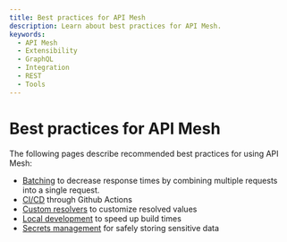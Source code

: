 ```yaml
---
title: Best practices for API Mesh
description: Learn about best practices for API Mesh.
keywords:
  - API Mesh
  - Extensibility
  - GraphQL
  - Integration
  - REST
  - Tools
---
```


# Best practices for API Mesh

The following pages describe recommended best practices for using API Mesh:

- [Batching](../advanced/extend/batching.md) to decrease response times by combining multiple requests into a single request.
- [CI/CD](./cicd.md) through Github Actions
- [Custom resolvers](../advanced/extend/resolvers/index.md) to customize resolved values
- [Local development](../advanced/developer-tools.md) to speed up build times
- [Secrets management](../advanced/secrets.md) for safely storing sensitive data
